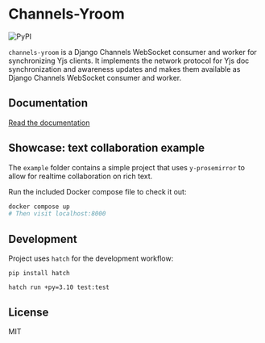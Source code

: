 # Channels-Yroom

![PyPI](https://img.shields.io/pypi/v/channels-yroom)

`channels-yroom` is a Django Channels WebSocket consumer and worker for synchronizing Yjs clients. It implements the network protocol for Yjs doc synchronization and awareness updates and makes them available as Django Channels WebSocket consumer and worker.

## Documentation

[Read the documentation](https://channels-yroom.readthedocs.io/en/latest/)

## Showcase: text collaboration example

The `example` folder contains a simple project that uses `y-prosemirror` to allow for realtime collaboration on rich text.

Run the included Docker compose file to check it out:

```sh
docker compose up
# Then visit localhost:8000
```

## Development

Project uses `hatch` for the development workflow:

```
pip install hatch

hatch run +py=3.10 test:test
```

## License

MIT
